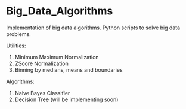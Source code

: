 # Big_Data_Algorithms
Implementation of big data algorithms. Python scripts to solve big data problems.

Utilities:
  1) Minimum Maximum Normalization
  2) ZScore Normalization
  3) Binning by medians, means and boundaries
  
Algorithms:
  1) Naive Bayes Classifier
  2) Decision Tree (will be implementing soon)

